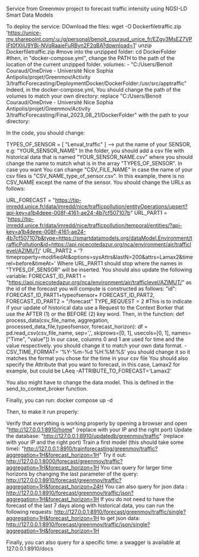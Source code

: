Service from Greenmov project to forecast traffic intensity using NGSI-LD Smart Data Models

To deploy the service:
DOwnload the files: wget -O Dockerfiletraffic.zip 'https://unice-my.sharepoint.com/:u:/g/personal/benoit_couraud_unice_fr/EZgy3MsEZ7VPiFt0fXliU9YBj-NVqRaaieFuRByn2F2qBA?download=1' unzip Dockerfiletraffic.zip #move into the unzipped folder: cd DockerFolder #then, in "docker-compose.yml", change the PATH to the path of the location of the current unzipped folder. volumes: - "C:/Users/Benoit Couraud/OneDrive - Université Nice Sophia Antipolis/projet/Greenmov/Activity 3/trafficForecasting/DeploymentDocker/DockerFolder:/usr/src/apptraffic" Indeed, in the docker-compose.yml, You should change the path of the volumes to match your own directory: replace "C:/Users/Benoit Couraud/OneDrive - Université Nice Sophia Antipolis/projet/Greenmov/Activity 3/trafficForecasting/Final_2023_08_21/DockerFolder" with the path to your directory:

In the code, you should change:

TYPES_OF_SENSOR = [ "Lenval_traffic" ] --> put the name of your SENSOR, e.g: "YOUR_SENSOR_NAME" In the folder, you should add a csv file with historical data that is named "YOUR_SENSOR_NAME.csv" where you should change the name to match what is in the array "TYPES_OF_SENSOR". In case you want You can change "CSV_FILE_NAME" in case the name of your csv files is "CSV_NAME_type_of_sensor.csv". In this example, there is no CSV_NAME except the name of the sensor.
You should change the URLs as follows:

URL_FORECAST = "https://tip-imredd.unice.fr/data/imredd/nice/trafficpollution/entityOperations/upsert?api-key=a1b4deee-008f-4161-ae24-4b7cf507107b"
URL_PART1 = 'https://tip-imredd.unice.fr/data/imredd/nice/trafficpollution/temporal/entities/?api-key=a1b4deee-008f-4161-ae24-4b7cf507107b&type=https://smartdatamodels.org/dataModel.Environment/trafficPollution&id=https://api.nicecotedazur.org/nca/environment/air/trafficlevel/AZIMUT/'
URL_PART2 = '?timeproperty=modifiedAt&options=sysAttrs&lastN=200&attrs=Lamax2&timerel=before&timeAt=' Where URL_PART1 should stop where the names in "TYPES_OF_SENSOR" will be inserted. You should also update the following variable:
FORECAST_ID_PART1 = "https://api.nicecotedazur.org/nca/environment/air/trafficlevel/AZIMUT/" as the id of the forecast you will compute is constructed as follows: "id": FORECAST_ID_PART1+typeofsensor+ FORECAST_ID_PART2,
FORECAST_ID_PART2 = "/forecast"
TYPE_REQUEST = 2 #This is to indicate if your update of historical data use a Request to the Context Borker that use the AFTER (1) or the BEFORE (2) key word.
Then, in the function: def process_data(csv_file_name, aggregation, processed_data_file,typeofsensor, forecast_horizon): df = pd.read_csv(csv_file_name, sep=',', skiprows=[0, 1], usecols=[0, 1], names=["Time", "value"]) In our case, columns 0 and 1 are used for time and the value respectively. you should change it to match your own data format. -CSV_TIME_FORMAT= '%Y-%m-%d %H:%M:%S' you should change it so it matches the format you chose for the time in your csv file You should also specify the Attribute that you want to forecast, in this case, Lamax2 for example, but could be LAeq -ATTRIBUTE_TO_FORECAST='Lamax2'

You also might have to change the data model. This is defined in the send_to_context_broker function.

Finally, you can run: docker compose up -d

Then, to make it run properly:

Verify that everything is working properly by opening a browser and open "http://127.0.0.1:8910/home" (replace with your IP and the right port)
Update the database: "http://127.0.0.1:8910/updatedb/greenmov/traffic" (replace with your IP and the right port)
Train a first model (this should take some time): "http://127.0.0.1:8910/trainforecasting/greenmov/traffic?aggregation=1H&forecast_horizon=1H"
Try it out: http://127.0.0.1:8000/forecast/greenmov/traffic?aggregation=1H&forecast_horizon=1H
You can query for larger time horizons by changing the last parameter of the query: http://127.0.0.1:8910/forecast/greenmov/traffic?aggregation=1H&forecast_horizon=24H You can also query for json data : http://127.0.0.1:8910/forecast/greenmov/traffic/json?aggregation=1H&forecast_horizon=1H If you do not need to have the forecast of the last 7 days along with historical data, you can run the following requests: http://127.0.0.1:8910/forecast/greenmov/traffic/single?aggregation=1H&forecast_horizon=1H to get json data: http://127.0.0.1:8910/forecast/greenmov/traffic/json/single?aggregation=1H&forecast_horizon=1H

Finally, you can also query for a specific time: a swagger is available at 127.0.0.1:8910/docs

